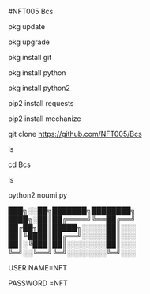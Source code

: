 #NFT005 Bcs

pkg update

pkg upgrade

pkg install git

pkg install python

pkg install python2

pip2 install requests

pip2 install mechanize

git clone https://github.com/NFT005/Bcs

ls

cd Bcs

ls

python2 noumi.py


███╗░░██╗███████╗████████╗
████╗░██║██╔════╝╚══██╔══╝
██╔██╗██║█████╗░░░░░██║░░░
██║╚████║██╔══╝░░░░░██║░░░
██║░╚███║██║░░░░░░░░██║░░░
╚═╝░░╚══╝╚═╝░░░░░░░░╚═╝░░░


USER NAME=NFT

PASSWORD =NFT

